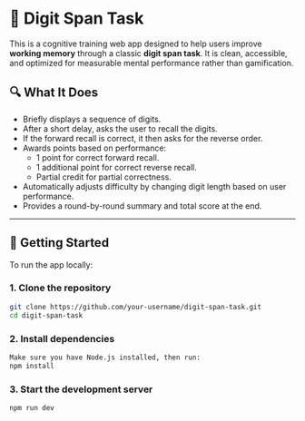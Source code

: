 # 🧠 Digit Span Task

This is a cognitive training web app designed to help users improve **working memory** through a classic **digit span task**. It is clean, accessible, and optimized for measurable mental performance rather than gamification.

## 🔍 What It Does

- Briefly displays a sequence of digits.
- After a short delay, asks the user to recall the digits.
- If the forward recall is correct, it then asks for the reverse order.
- Awards points based on performance:
  - 1 point for correct forward recall.
  - 1 additional point for correct reverse recall.
  - Partial credit for partial correctness.
- Automatically adjusts difficulty by changing digit length based on user performance.
- Provides a round-by-round summary and total score at the end.

---

## 🚀 Getting Started

To run the app locally:

### 1. Clone the repository
```bash
git clone https://github.com/your-username/digit-span-task.git
cd digit-span-task
```

### 2. Install dependencies
```bash
Make sure you have Node.js installed, then run:
npm install
```

### 3. Start the development server
```bash
npm run dev
```